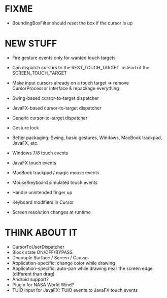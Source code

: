 # FIXME

* BoundingBoxFilter should reset the box if the cursor is up

# NEW STUFF

* Fire gesture events only for wanted touch targets
* Can dispatch cursors to the REST_TOUCH_TARGET instead of the SCREEN_TOUCH_TARGET
* Make input cursors already on a touch target => remove CursorProcessor interface & repackage everything

* Swing-based cursor-to-target dispatcher
* JavaFX-based cursor-to-target dispatcher
* Generic cursor-to-target dispatcher
* Gesture lock
* Better packaging: Swing, basic gestures, Windows, MacBook trackpad, JavaFX, etc.
* Windows 7/8 touch events
* JavaFX touch events
* MacBook trackpad / magic mouse events
* Mouse/keyboard simulated touch events
* Handle unintended finger up
* Keyboard modifiers in Cursor
* Screen resolution changes at runtime

# THINK ABOUT IT

* CursorToUserDispatcher
* Block state ON/OFF/BYPASS
* Decouple Surface / Screen / Canvas
* Application-specific: change color while drawing
* Application-specific: auto-pan while drawing near the screen edge (different than drag)
* Android support?
* Plugin for NASA World Wind?
* TUIO input for JavaFX: TUIO events to JavaFX touch events
